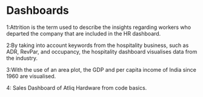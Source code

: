 # Dashboards

1:Attrition is the term used to describe the insights regarding workers who departed the company that are included in the HR dashboard.

2:By taking into account keywords from the hospitality business, such as ADR, RevPar, and occupancy, the hospitality dashboard visualises data from the industry.

3:With the use of an area plot, the GDP and per capita income of India since 1960 are visualised.

4: Sales Dashboard of Atliq Hardware from code basics.
